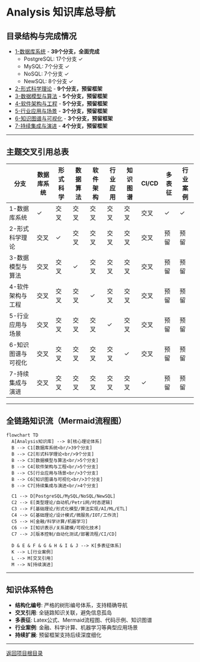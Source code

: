 # Analysis 知识库总导航

## 目录结构与完成情况

- [1-数据库系统](1-数据库系统/README.md) - **39个分支，全面完成**
  - PostgreSQL: 17个分支 ✓
  - MySQL: 7个分支 ✓
  - NoSQL: 7个分支 ✓
  - NewSQL: 8个分支 ✓
- [2-形式科学理论](2-形式科学理论/README.md) - **9个分支，预留框架**
- [3-数据模型与算法](3-数据模型与算法/README.md) - **5个分支，预留框架**
- [4-软件架构与工程](4-软件架构与工程/README.md) - **5个分支，预留框架**
- [5-行业应用与场景](5-行业应用与场景/README.md) - **3个分支，预留框架**
- [6-知识图谱与可视化](6-知识图谱与可视化/README.md) - **3个分支，预留框架**
- [7-持续集成与演进](7-持续集成与演进/README.md) - **4个分支，预留框架**

---

## 主题交叉引用总表

| 分支      | 数据库系统 | 形式科学 | 数据算法 | 软件架构 | 行业应用 | 知识图谱 | CI/CD | 多表征 | 行业案例 |
|-----------|------------|----------|----------|----------|----------|----------|-------|--------|----------|
| 1-数据库系统| ✓        | 交叉     | 交叉     | 交叉     | 交叉     | 交叉     | 交叉  | ✓      | ✓        |
| 2-形式科学理论| 交叉    | ✓        | 交叉     | 交叉     | 交叉     | 交叉     | 交叉  | 预留   | 预留     |
| 3-数据模型与算法| 交叉   | 交叉     | ✓        | 交叉     | 交叉     | 交叉     | 交叉  | 预留   | 预留     |
| 4-软件架构与工程| 交叉   | 交叉     | 交叉     | ✓        | 交叉     | 交叉     | 交叉  | 预留   | 预留     |
| 5-行业应用与场景| 交叉   | 交叉     | 交叉     | 交叉     | ✓        | 交叉     | 交叉  | 预留   | 预留     |
| 6-知识图谱与可视化| 交叉 | 交叉     | 交叉     | 交叉     | 交叉     | ✓        | 交叉  | 预留   | 预留     |
| 7-持续集成与演进| 交叉   | 交叉     | 交叉     | 交叉     | 交叉     | 交叉     | ✓     | 预留   | 预留     |

---

## 全链路知识流（Mermaid流程图）

```mermaid
flowchart TD
  A[Analysis知识库] --> B[核心理论体系]
  B --> C1[数据库系统<br/>39个分支]
  B --> C2[形式科学理论<br/>9个分支]
  B --> C3[数据模型与算法<br/>5个分支]
  B --> C4[软件架构与工程<br/>5个分支]
  B --> C5[行业应用与场景<br/>3个分支]
  B --> C6[知识图谱与可视化<br/>3个分支]
  B --> C7[持续集成与演进<br/>4个分支]
  
  C1 --> D[PostgreSQL/MySQL/NoSQL/NewSQL]
  C2 --> E[类型理论/自动机/Petri网/时态逻辑]
  C3 --> F[基础理论/形式化模型/算法实现/AI/ML/ETL]
  C4 --> G[基础理论/设计模式/微服务/IOT/工作流]
  C5 --> H[金融/科学计算/机器学习]
  C6 --> I[知识表示/关系建模/可视化技术]
  C7 --> J[版本控制/自动化测试/部署流程/CI/CD]
  
  D & E & F & G & H & I & J --> K[多表征体系]
  K --> L[行业案例]
  L --> M[交叉引用]
  M --> N[持续演进]
```

---

## 知识体系特色

- **结构化编号**: 严格的树形编号体系，支持精确导航
- **交叉引用**: 全链路知识关联，避免信息孤岛
- **多表征**: Latex公式、Mermaid流程图、代码示例、知识图谱
- **行业案例**: 金融、科学计算、机器学习等典型应用场景
- **持续扩展**: 预留框架支持后续深度细化

---

[返回项目根目录](../../README.md)
